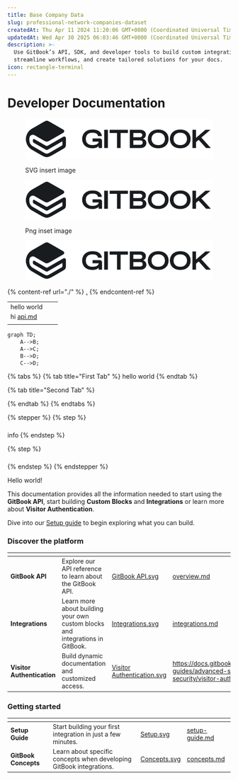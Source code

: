 ```yaml
---
title: Base Company Data
slug: professional-network-companies-dataset
createdAt: Thu Apr 11 2024 11:20:06 GMT+0000 (Coordinated Universal Time)
updatedAt: Wed Apr 30 2025 06:03:46 GMT+0000 (Coordinated Universal Time)
description: >-
  Use GitBook’s API, SDK, and developer tools to build custom integrations,
  streamline workflows, and create tailored solutions for your docs.
icon: rectangle-terminal
---
```


# Developer Documentation

<figure><img src=".gitbook/assets/GitBook - Dark.svg" alt=""><figcaption><p>SVG insert image</p></figcaption></figure>



<figure><img src=".gitbook/assets/GitBook - Dark.png" alt=""><figcaption><p>Png inset image</p></figcaption></figure>



<figure><img src=".gitbook/assets/GitBook - Dark.png" alt=""><figcaption></figcaption></figure>





{% content-ref url="./" %}
[.](./)
{% endcontent-ref %}

|                                          |   |   |
| ---------------------------------------- | - | - |
| hello world                              |   |   |
| hi [api.md](changelogs/api.md "mention") |   |   |
|                                          |   |   |

```mermaid
graph TD;
    A-->B;
    A-->C;
    B-->D;
    C-->D;

```



{% tabs %}
{% tab title="First Tab" %}
hello world
{% endtab %}

{% tab title="Second Tab" %}

{% endtab %}
{% endtabs %}





{% stepper %}
{% step %}
###

info
{% endstep %}

{% step %}
###


{% endstep %}
{% endstepper %}

Hello world!

This documentation provides all the information needed to start using the **GitBook API**, start building **Custom Blocks** and **Integrations** or learn more about **Visitor Authentication**.

Dive into our [Setup guide](getting-started/setup-guide.md) to begin exploring what you can build.

### Discover the platform

<table data-view="cards"><thead><tr><th></th><th></th><th data-hidden data-card-cover data-type="files"></th><th data-hidden data-card-target data-type="content-ref"></th></tr></thead><tbody><tr><td><strong>GitBook API</strong></td><td>Explore our API reference to learn about the GitBook API.</td><td><a href=".gitbook/assets/GitBook API.svg">GitBook API.svg</a></td><td><a href="gitbook-api/overview.md">overview.md</a></td></tr><tr><td><strong>Integrations</strong></td><td>Learn more about building your own custom blocks and integrations in GitBook.</td><td><a href=".gitbook/assets/Integrations.svg">Integrations.svg</a></td><td><a href="integrations/integrations.md">integrations.md</a></td></tr><tr><td><strong>Visitor Authentication</strong></td><td>Build dynamic documentation and customized access.</td><td><a href=".gitbook/assets/Visitor Authentication.svg">Visitor Authentication.svg</a></td><td><a href="https://docs.gitbook.com/advanced-guides/advanced-sharing-and-security/visitor-authentication">https://docs.gitbook.com/advanced-guides/advanced-sharing-and-security/visitor-authentication</a></td></tr></tbody></table>

### Getting started

<table data-card-size="large" data-view="cards" data-full-width="false"><thead><tr><th></th><th></th><th data-hidden data-card-cover data-type="files"></th><th data-hidden data-card-target data-type="content-ref"></th></tr></thead><tbody><tr><td><strong>Setup Guide</strong></td><td>Start building your first integration in just a few minutes.</td><td><a href=".gitbook/assets/Setup.svg">Setup.svg</a></td><td><a href="getting-started/setup-guide.md">setup-guide.md</a></td></tr><tr><td><strong>GitBook Concepts</strong></td><td>Learn about specific concepts when developing GitBook integrations.</td><td><a href=".gitbook/assets/Concepts.svg">Concepts.svg</a></td><td><a href="getting-started/concepts.md">concepts.md</a></td></tr></tbody></table>
